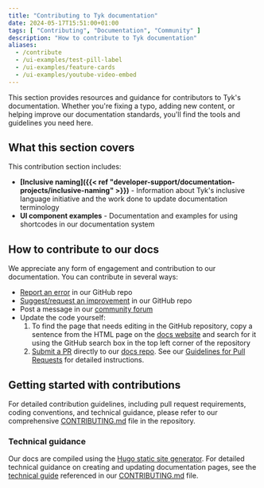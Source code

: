 ```yaml
---
title: "Contributing to Tyk documentation"
date: 2024-05-17T15:51:00+01:00
tags: [ "Contributing", "Documentation", "Community" ]
description: "How to contribute to Tyk documentation"
aliases:
  - /contribute
  - /ui-examples/test-pill-label
  - /ui-examples/feature-cards
  - /ui-examples/youtube-video-embed
---
```


This section provides resources and guidance for contributors to Tyk's documentation. Whether you're fixing a typo, adding new content, or helping improve our documentation standards, you'll find the tools and guidelines you need here.

## What this section covers

This contribution section includes:

- **[Inclusive naming]({{< ref "developer-support/documentation-projects/inclusive-naming" >}})** - Information about Tyk's inclusive language initiative and the work done to update documentation terminology
- **UI component examples** - Documentation and examples for using shortcodes in our documentation system

## How to contribute to our docs

We appreciate any form of engagement and contribution to our documentation. You can contribute in several ways:

- [Report an error](https://github.com/TykTechnologies/tyk-docs/issues) in our GitHub repo
- [Suggest/request an improvement](https://github.com/TykTechnologies/tyk-docs/issues) in our GitHub repo
- Post a message in our [community forum](https://community.tyk.io/)
- Update the code yourself:
  1. To find the page that needs editing in the GitHub repository, copy a sentence from the HTML page on the [docs website](https://tyk.io/docs) and search for it using the GitHub search box in the top left corner of the repository
  2. [Submit a PR](https://github.com/TykTechnologies/tyk-docs/pulls) directly to our [docs repo](https://github.com/TykTechnologies/tyk-docs/). See our [Guidelines for Pull Requests](https://github.com/TykTechnologies/tyk-docs/blob/master/CONTRIBUTING.md#guidelines-for-pull-requests) for detailed instructions.

## Getting started with contributions

For detailed contribution guidelines, including pull request requirements, coding conventions, and technical guidance, please refer to our comprehensive [CONTRIBUTING.md](https://github.com/TykTechnologies/tyk-docs/blob/master/CONTRIBUTING.md) file in the repository.

### Technical guidance

Our docs are compiled using the [Hugo static site generator](https://gohugo.io/). For detailed technical guidance on creating and updating documentation pages, see the [technical guide](https://github.com/TykTechnologies/tyk-docs/blob/master/CONTRIBUTING-TECHNICAL-GUIDE.md) referenced in our [CONTRIBUTING.md](https://github.com/TykTechnologies/tyk-docs/blob/master/CONTRIBUTING.md) file.

